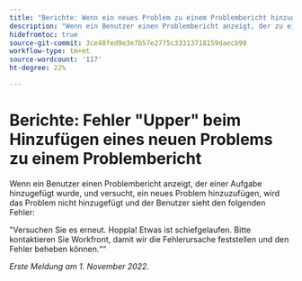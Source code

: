 ```yaml
---
title: "Berichte: Wenn ein neues Problem zu einem Problembericht hinzugefügt wird, wird ein Fehler ausgegeben."
description: "Wenn ein Benutzer einen Problembericht anzeigt, der zu einer Aufgabe hinzugefügt wurde, und versucht, ein neues Problem hinzuzufügen, wird das Problem nicht hinzugefügt und der Benutzer sieht einen Fehler."
hidefromtoc: true
source-git-commit: 3ce48fed9e3e7b57e2775c33313718159daecb98
workflow-type: tm+mt
source-wordcount: '117'
ht-degree: 22%

---
```



# Berichte: Fehler &quot;Upper&quot; beim Hinzufügen eines neuen Problems zu einem Problembericht

Wenn ein Benutzer einen Problembericht anzeigt, der einer Aufgabe hinzugefügt wurde, und versucht, ein neues Problem hinzuzufügen, wird das Problem nicht hinzugefügt und der Benutzer sieht den folgenden Fehler:

&quot;Versuchen Sie es erneut. Hoppla! Etwas ist schiefgelaufen. Bitte kontaktieren Sie Workfront, damit wir die Fehlerursache feststellen und den Fehler beheben können.““

_Erste Meldung am 1. November 2022._

